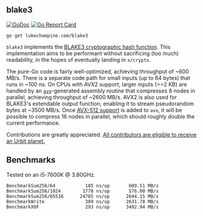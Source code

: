 blake3
------

[![GoDoc](https://godoc.org/lukechampine.com/blake3?status.svg)](https://godoc.org/lukechampine.com/blake3)
[![Go Report Card](http://goreportcard.com/badge/lukechampine.com/blake3)](https://goreportcard.com/report/lukechampine.com/blake3)

```
go get lukechampine.com/blake3
```

`blake3` implements the [BLAKE3 cryptographic hash function](https://github.com/BLAKE3-team/BLAKE3).
This implementation aims to be performant without sacrificing (too much)
readability, in the hopes of eventually landing in `x/crypto`.

The pure-Go code is fairly well-optimized, achieving throughput of ~600 MB/s.
There is a separate code path for small inputs (up to 64 bytes) that runs in
~100 ns. On CPUs with AVX2 support, larger inputs (>=2 KB) are handled by
an [`avo`](https://github.com/mmcloughlin/avo)-generated assembly routine that compresses 8 nodes in parallel,
achieving throughput of ~2600 MB/s. AVX2 is also used for BLAKE3's extendable output function,
enabling it to stream pseudorandom bytes at ~3500 MB/s. Once [AVX-512 support](https://github.com/mmcloughlin/avo/issues/20) is added to `avo`, it
will be possible to compress 16 nodes in parallel, which should roughly double
the current performance.

Contributions are greatly appreciated.
[All contributors are eligible to receive an Urbit planet.](https://twitter.com/lukechampine/status/1274797924522885134)


## Benchmarks

Tested on an i5-7600K @ 3.80GHz.

```
BenchmarkSum256/64           105 ns/op       609.51 MB/s
BenchmarkSum256/1024        1778 ns/op       576.00 MB/s
BenchmarkSum256/65536      24785 ns/op      2644.15 MB/s
BenchmarkWrite               389 ns/op      2631.78 MB/s
BenchmarkXOF                 293 ns/op      3492.94 MB/s
```
